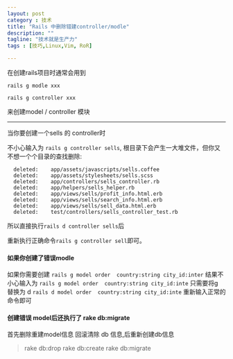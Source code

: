 ```yaml
---
layout: post
category : 技术
title: "Rails 中删除错建controller/modle"
description: ""
tagline: "技术就是生产力"
tags : [技巧,Linux,Vim, RoR]

---
```


在创建rails项目时通常会用到

`rails g modle xxx`

`rails g controller xxx`

来创建model / controller 模块

---


当你要创建一个sells 的 controller时

不小心输入为 `rails g controller sells`, 根目录下会产生一大堆文件，但你又不想一个个目录的查找删除:


```
  deleted:    app/assets/javascripts/sells.coffee
  deleted:    app/assets/stylesheets/sells.scss
  deleted:    app/controllers/sells_controller.rb
  deleted:    app/helpers/sells_helper.rb
  deleted:    app/views/sells/profit_info.html.erb
  deleted:    app/views/sells/search_info.html.erb
  deleted:    app/views/sells/sell_data.html.erb
  deleted:    test/controllers/sells_controller_test.rb
```


所以直接执行`rails d controller sells`后

重新执行正确命令`rails g controller sell`即可。


#### 如果你创建了错误modle 

如果你需要创建  `rails g model order  country:string city_id:inter`
结果不小心输入为  `rails g model order  country:string city_id:inte`
只需要将g 替换为 d `rails d model order  country:string city_id:inte` 
重新输入正常的命令即可


#### 创建错误 model后还执行了 rake db:migrate 

首先删除重建model信息
回滚清除 db 信息,后重新创建db信息

> rake db:drop
> rake db:create
> rake db:migrate


